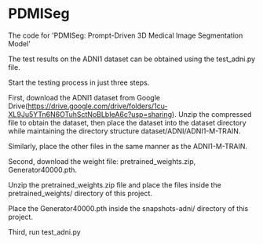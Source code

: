 # PDMISeg
The code for 'PDMISeg: Prompt-Driven 3D Medical Image Segmentation Model'

The test results on the ADNI1 dataset can be obtained using the test_adni.py file.

Start the testing process in just three steps.

First, download the ADNI1 dataset from Google Drive(https://drive.google.com/drive/folders/1cu-XL9Ju5YTn6N6OTuhSctNoBLbIeA6c?usp=sharing). Unzip the compressed file to obtain the dataset, then place the dataset into the dataset directory while maintaining the directory structure dataset/ADNI/ADNI1-M-TRAIN. 

Similarly, place the other files in the same manner as the ADNI1-M-TRAIN.

Second, download the weight file: pretrained_weights.zip, Generator40000.pth.

Unzip the pretrained_weights.zip file and place the files inside the pretrained_weights/ directory of this project. 

Place the Generator40000.pth inside the snapshots-adni/ directory of this project.

Third, run test_adni.py


